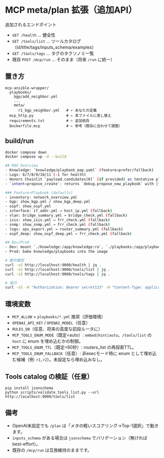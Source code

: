 
# MCP meta/plan 拡張（追加API）

追加されるエンドポイント
- `GET /health` … 健全性
- `GET /tools/list` … ツールカタログ（id/title/tags/inputs_schema/examples）
- `GET /tools/tags` … タグのタクソノミ一覧
- 既存 `POST /mcp/run` … そのまま（将来 `/run` に統一）

## 置き方
```
mcp-ansible-wrapper/
  playbooks/
    bgp/add_neighbor.yml
    ...
    meta/
      r1_bgp_neighbor.yml   # ← あなたの定義
  mcp_http.py               # ← 本ファイルに差し替え
  requirements.txt          # ← 追加依存
  Dockerfile.mcp            # ← 参考（既存に合わせて調整）
```

## build/run
```bash
docker compose down
docker compose up -d --build

## RAG Overview
- Knowledge: `knowledge/playbook_map.yaml` (feature→prefer/fallback)
- Logs: 6/7/8/9/10/11 (-1 for health)
- Honors Chainlit `payload.candidates[0]` (if provided) as tentative playbook
- `intent=propose_create`: returns `debug.propose_new_playbook` with {feature,suggested_path,vars_suggest,template_hint}

### Feature→Playbook (defaults)
- inventory: network_overview.yml
- bgp: show_bgp.yml / show_bgp_deep.yml
- ospf: show_ospf.yml
- interface: if_addr.yml → host_ip.yml (fallback)
- vlan: bridge_summary.yml → bridge_check.yml (fallback)
- isis: show_isis.yml → frr_check.yml (fallback)
- snmp: show_snmp.yml → frr_check.yml (fallback)
- logs: ops_export.yml → router_summary.yml (fallback)
- ospf_deep: show_ospf_deep.yml → frr_check.yml (fallback)

## Dev/Prod
- Dev: mount `./knowledge:/app/knowledge:ro`, `./playbooks:/app/playbooks:ro` for instant reflection
- Prod: bake knowledge/playbooks into the image

# 動作確認
curl -sS http://localhost:9000/health | jq .
curl -sS http://localhost:9000/tools/list | jq .
curl -sS http://localhost:9000/tools/tags | jq .

# 実行
curl -sS -H "Authorization: Bearer secret123" -H "Content-Type: application/json"   -d '{"playbook":"playbooks/bgp/add_neighbor.yml","limit":"r1","extra_vars":{"local_asn":65001,"neighbor_ip":"10.0.0.2","neighbor_asn":65002}}'   http://localhost:9000/mcp/run | jq .
```

## 環境変数
- `MCP_ALLOW` = `playbooks/*.yml` 推奨（評価環境）
- `OPENAI_API_KEY` / `OPENAI_MODEL`（任意）
- `RULES_DB`（任意、将来の高度な前段ルータに）
- `MCP_TOOLS_ENUM_MODE`（既定=auto）: `embed|hint|auto`。`/tools/list` の `host` に enum を埋め込むかの制御。
- `MCP_TOOLS_ENUM_TTL`（既定=60秒）: routers_list の再探索TTL。
 - `MCP_TOOLS_ENUM_FALLBACK`（任意）: 非execモード時に enum として埋め込む候補（例: `r1,r2`）。未設定なら埋め込みなし。

## Tools catalog の検証（任意）
```
pip install jsonschema
python scripts/validate_tools_list.py --url http://localhost:9000/tools/list
```

## 備考
- OpenAI未設定でも `/plan` は「メタの軽いスコアリング→Top-1選択」で動きます。
- `inputs_schema` がある場合は `jsonschema` でバリデーション（無ければ best-effort）。
- 既存の `/mcp/run` は互換維持のままです。
